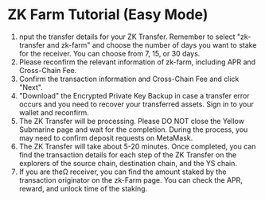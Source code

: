 # ZK Farm Tutorial (Easy Mode)

1. nput the transfer details for your ZK Transfer. Remember to select "zk-transfer and zk-farm" and choose the number of days you want to stake for the receiver. You can choose from 7, 15, or 30 days.
2. Please reconfirm the relevant information of zk-farm, including APR and Cross-Chain Fee.
3. Confirm the transaction information and Cross-Chain Fee and click "Next".
4. "Download" the Encrypted Private Key Backup in case a transfer error occurs and you need to recover your transferred assets. Sign in to your wallet and reconfirm.
5. The ZK Transfer will be processing. Please DO NOT close the Yellow Submarine page and wait for the completion. During the process, you may need to confirm deposit requests on MetaMask.
6. The ZK Transfer will take about 5-20 minutes. Once completed, you can find the transaction details for each step of the ZK Transfer on the explorers of the source chain, destination chain, and the YS chain.
7. If you are theΩ receiver, you can find the amount staked by the transaction originator on the zk-Farm page. You can check the APR, reward, and unlock time of the staking.
